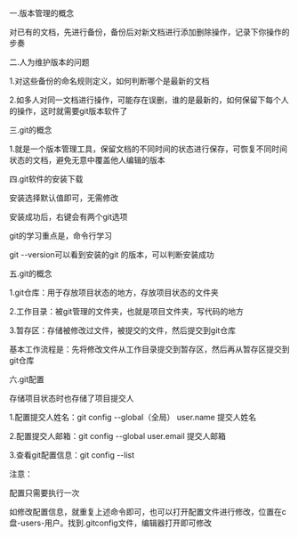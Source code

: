 一.版本管理的概念

对已有的文档，先进行备份，备份后对新文档进行添加删除操作，记录下你操作的步奏

二.人为维护版本的问题

1.对这些备份的命名规则定义，如何判断哪个是最新的文档

2.如多人对同一文档进行操作，可能存在误删，谁的是最新的，如何保留下每个人的操作，这时就需要git版本软件了

三.git的概念

1.就是一个版本管理工具，保留文档的不同时间的状态进行保存，可恢复不同时间状态的文档，避免无意中覆盖他人编辑的版本

四.git软件的安装下载

安装选择默认值即可，无需修改

安装成功后，右键会有两个git选项

git的学习重点是，命令行学习

git --version可以看到安装的git 的版本，可以判断安装成功

五.git的概念

1.git仓库：用于存放项目状态的地方，存放项目状态的文件夹

2.工作目录：被git管理的文件夹，也就是项目文件夹，写代码的地方

3.暂存区：存储被修改过文件，被提交的文件，然后提交到git仓库

基本工作流程是：先将修改文件从工作目录提交到暂存区，然后再从暂存区提交到git仓库

六.git配置

存储项目状态时也存储了项目提交人

1.配置提交人姓名：git config --global（全局） user.name 提交人姓名

2.配置提交人邮箱：git config --global user.email 提交人邮箱

3.查看git配置信息：git config --list

注意：

配置只需要执行一次

如修改配置信息，就重复上述命令即可，也可以打开配置文件进行修改，位置在c盘-users-用户。找到.gitconfig文件，编辑器打开即可修改



